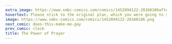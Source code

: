 ```yaml
---
extra_image: https://www.smbc-comics.com/comics/1452094122-20160106after.png
hovertext: Please stick to the original plan, which you were going to stick to anyway. Amen.
image: https://www.smbc-comics.com/comics/1452094122-20160106.png
next_comic: does-this-make-me-gay
prev_comic: clock
title: The Power of Prayer
---
```


